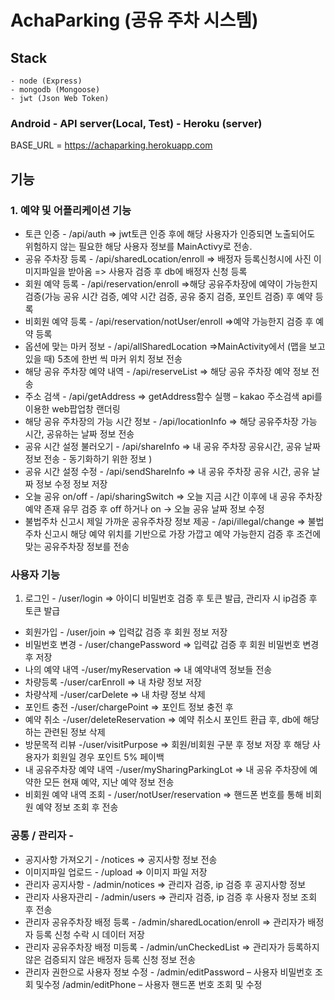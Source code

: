 # AchaParking (공유 주차 시스템)

## Stack 
    - node (Express)
    - mongodb (Mongoose)
    - jwt (Json Web Token)
     
### Android - API server(Local, Test) - Heroku (server) 

BASE_URL = https://achaparking.herokuapp.com

## 기능     
  
### 1. 예약 및 어플리케이션 기능 

- 토큰 인증 - /api/auth  => jwt토큰 인증 후에 해당 사용자가 인증되면 노출되어도 위험하지 않는 필요한 해당 사용자 정보를 MainActivy로 전송.  
- 공유 주차장 등록 - /api/sharedLocation/enroll => 배정자 등록신청시에 사진 이미지파일을 받아옴 => 사용자 검증 후 db에 배정자 신청 등록  
- 회원 예약 등록 - /api/reservation/enroll =>해당 공유주차장에 예약이 가능한지 검증(가능 공유 시간 검증, 예약 시간 검증, 공유 중지 검증, 포인트 검증) 후 예약 등록  
- 비회원 예약 등록 - /api/reservation/notUser/enroll =>예약 가능한지 검증 후 예약 등록  
- 옵션에 맞는 마커 정보 - /api/allSharedLocation =>MainActivity에서 (맵을 보고 있을 때) 5초에 한번 씩 마커 위치 정보 전송     
-  해당 공유 주차장 예약 내역 - /api/reserveList => 
해당 공유 주차장 예약 정보 전송  
-  주소 검색 - /api/getAddress => getAddress함수 실행 – kakao 주소검색 api를 이용한 web팝업창 랜더링   
-  해당 공유 주차장의 가능 시간 정보 - /api/locationInfo => 
해당 공유주차장 가능 시간, 공유하는 날짜 정보 전송   
-  공유 시간 설정 불러오기 - /api/shareInfo =>  내 공유 주차장 공유시간, 공유 날짜 정보 전송 -  동기화하기 위한 정보 )   
-  공유 시간 설정 수정 - /api/sendShareInfo =>  내 공유 주차장 공유 시간, 공유 날짜 정보 수정 정보 저장  
-  오늘 공유 on/off  - /api/sharingSwitch =>   오늘 지금 시간 이후에 내 공유 주차장 예약 존재 유무 검증 후  off  하거나 on -> 오늘 공유 날짜 정보 수정   
-  불법주차 신고시 제일 가까운 공유주차장 정보 제공 - /api/illegal/change =>  불법 주차 신고시 해당 예약 위치를 기반으로 가장 가깝고 예약 가능한지 검증 후 조건에 맞는 공유주차장 정보를 전송  

### 사용자 기능  
1) 로그인 - /user/login => 아이디 비밀번호 검증 후 토큰 발급, 관리자 시 ip검증 후 토큰 발급     
-  회원가입 - /user/join => 입력값 검증 후 회원 정보 저장  
-  비밀번호 변경 - /user/changePassword => 입력값 검증 후 회원 비밀번호 변경 후 저장  
-  나의 예약 내역 -/user/myReservation => 내 예약내역 정보들 전송  
-  차량등록 -/user/carEnroll => 내 차량 정보 저장   
-  차량삭제 -/user/carDelete => 내 차량 정보 삭제  
-  포인트 충전 -/user/chargePoint => 포인트 정보 충전 후   
-  예약 취소 -/user/deleteReservation => 예약 취소시 포인트 환급 후, db에 해당하는 관련된 정보 삭제  
-  방문목적 리뷰 -/user/visitPurpose => 회원/비회원 구분 후 정보 저장 후 해당 사용자가 회원일 경우 포인트 5% 페이백  
-  내 공유주차장 예약 내역 -/user/mySharingParkingLot => 내 공유 주차장에 예약한 모든 현재 예약, 지난 예약 정보 전송  
-  비회원 예약 내역 조회 - /user/notUser/reservation => 핸드폰 번호를 통해 비회원 예약 정보 조회 후 전송    

### 공통 / 관리자 -   
- 공지사항 가져오기 - /notices => 공지사항 정보 전송  
- 이미지파일 업로드 - /upload => 이미지 파일 저장  
- 관리자 공지사항 - /admin/notices => 관리자 검증, ip 검증 후 공지사항 정보   
- 관리자 사용자관리 - /admin/users => 관리자 검증, ip 검증 후 사용자 정보 조회 후 전송  
- 관리자 공유주차장 배정 등록 - /admin/sharedLocation/enroll => 관리자가 배정자 등록 신청 수락 시 데이터 저장  
-  관리자 공유주차장 배정 미등록 - /admin/unCheckedList => 관리자가 등록하지 않은 검증되지 않은 배정자 등록 신청 정보 전송  
- 관리자 권한으로 사용자 정보 수정 - /admin/editPassword – 사용자 비밀번호 조회 및수정
/admin/editPhone – 사용자 핸드폰 번호 조회 및 수정  